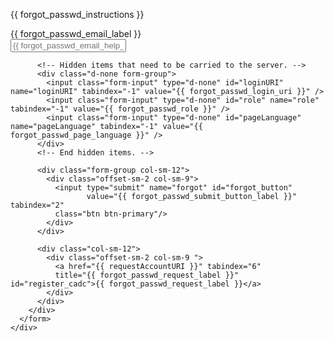 <div class="col-sm-12">
  <div class="card">
    <p class="card-header bg-warning">
      {{ forgot_passwd_instructions }} 
    </p>
    <div class="card-body">
      <form name="forgotForm" id="forgotForm" method="post" action="#" class="form-horizontal">
        <div class="row">
          <div id="email_form_group" class="form-group col-sm-12">
            <label for="emailAddress" style="margin-top: 0.4rem" id="emailAddressLabel" class="col-sm-2 control-label float-left text-right">
              {{ forgot_passwd_email_label }}
            </label>
            <div class="col-sm-9 float-left">
              <input class="form-control" type="email" id="emailAddress" name="emailAddress" required="required" tabindex="1"
                     placeholder="{{ forgot_passwd_email_help_block }}" />
              <span id="email_help_block" class="help-block text-danger"></span>
            </div>
          </div>

          <!-- Hidden items that need to be carried to the server. -->
          <div class="d-none form-group">
            <input class="form-input" type="d-none" id="loginURI" name="loginURI" tabindex="-1" value="{{ forgot_passwd_login_uri }}" />
            <input class="form-input" type="d-none" id="role" name="role" tabindex="-1" value="{{ forgot_passwd_role }}" />
            <input class="form-input" type="d-none" id="pageLanguage" name="pageLanguage" tabindex="-1" value="{{ forgot_passwd_page_language }}" />
          </div>
          <!-- End hidden items. -->

          <div class="form-group col-sm-12">
            <div class="offset-sm-2 col-sm-9">
              <input type="submit" name="forgot" id="forgot_button"
                     value="{{ forgot_passwd_submit_button_label }}" tabindex="2"
              class="btn btn-primary"/>
            </div>
          </div>

          <div class="col-sm-12">
            <div class="offset-sm-2 col-sm-9 ">
              <a href="{{ requestAccountURI }}" tabindex="6"
              title="{{ forgot_passwd_request_label }}" id="register_cadc">{{ forgot_passwd_request_label }}</a>
            </div>
          </div>
        </div>
      </form>
    </div>
  </div>
</div>
